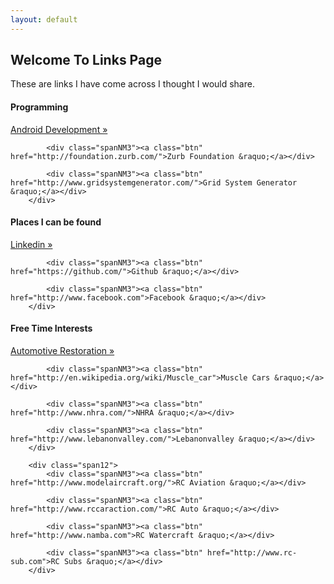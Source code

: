 ```yaml
---
layout: default
---
```


<h2>Welcome To Links Page</h2>
<p>These are links I have come across I thought I would share.</p>


<div class="row">
		<h4>Programming</h4>
		<div class="span12">
			<div class="spanNM3"><a class="btn" href="http://developer.android.com/index.html">Android Development &raquo;</a></div>

			<div class="spanNM3"><a class="btn" href="http://foundation.zurb.com/">Zurb Foundation &raquo;</a></div>

			<div class="spanNM3"><a class="btn" href="http://www.gridsystemgenerator.com/">Grid System Generator &raquo;</a></div>
		</div>
</div>


<div class="row">
		<h4>Places I can be found</h4>
		<div class="span12">
			<div class="spanNM3"><a class="btn" href="http://www.linkedin.com">Linkedin &raquo;</a></div>

			<div class="spanNM3"><a class="btn" href="https://github.com/">Github &raquo;</a></div>

			<div class="spanNM3"><a class="btn" href="http://www.facebook.com">Facebook &raquo;</a></div>
		</div>
</div>

<div class="row">
		<h4>Free Time Interests</h4>
		<div class="span12">
			<div class="spanNM3"><a class="btn" href="http://en.wikipedia.org/wiki/Automotive_restoration">Automotive Restoration &raquo;</a></div>

			<div class="spanNM3"><a class="btn" href="http://en.wikipedia.org/wiki/Muscle_car">Muscle Cars &raquo;</a></div>

			<div class="spanNM3"><a class="btn" href="http://www.nhra.com/">NHRA &raquo;</a></div>

			<div class="spanNM3"><a class="btn" href="http://www.lebanonvalley.com/">Lebanonvalley &raquo;</a></div>
		</div>

		<div class="span12">
			<div class="spanNM3"><a class="btn" href="http://www.modelaircraft.org/">RC Aviation &raquo;</a></div>

			<div class="spanNM3"><a class="btn" href="http://www.rccaraction.com/">RC Auto &raquo;</a></div>

			<div class="spanNM3"><a class="btn" href="http://www.namba.com">RC Watercraft &raquo;</a></div>

			<div class="spanNM3"><a class="btn" href="http://www.rc-sub.com">RC Subs &raquo;</a></div>
		</div>		
</div>